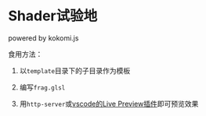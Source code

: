 # Shader试验地

powered by kokomi.js

食用方法：

1. 以`template`目录下的子目录作为模板

2. 编写`frag.glsl`

3. 用`http-server`或[vscode的Live Preview插件](https://marketplace.visualstudio.com/items?itemName=ms-vscode.live-server)即可预览效果